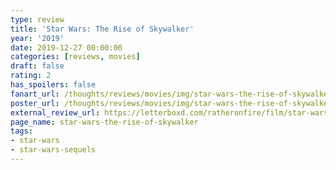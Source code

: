 ```yaml
---
type: review
title: 'Star Wars: The Rise of Skywalker'
year: '2019'
date: 2019-12-27 00:00:00
categories: [reviews, movies]
draft: false
rating: 2
has_spoilers: false
fanart_url: /thoughts/reviews/movies/img/star-wars-the-rise-of-skywalker_fanart.png
poster_url: /thoughts/reviews/movies/img/star-wars-the-rise-of-skywalker_poster.png
external_review_url: https://letterboxd.com/ratheronfire/film/star-wars-the-rise-of-skywalker/
page_name: star-wars-the-rise-of-skywalker
tags:
- star-wars
- star-wars-sequels
---
```


